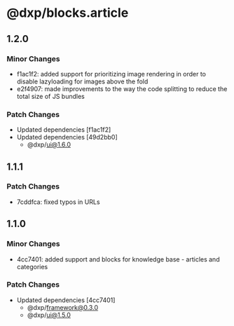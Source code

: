 # @dxp/blocks.article

## 1.2.0

### Minor Changes

- f1ac1f2: added support for prioritizing image rendering in order to disable lazyloading for images above the fold
- e2f4907: made improvements to the way the code splitting to reduce the total size of JS bundles

### Patch Changes

- Updated dependencies [f1ac1f2]
- Updated dependencies [49d2bb0]
  - @dxp/ui@1.6.0

## 1.1.1

### Patch Changes

- 7cddfca: fixed typos in URLs

## 1.1.0

### Minor Changes

- 4cc7401: added support and blocks for knowledge base - articles and categories

### Patch Changes

- Updated dependencies [4cc7401]
  - @dxp/framework@0.3.0
  - @dxp/ui@1.5.0
